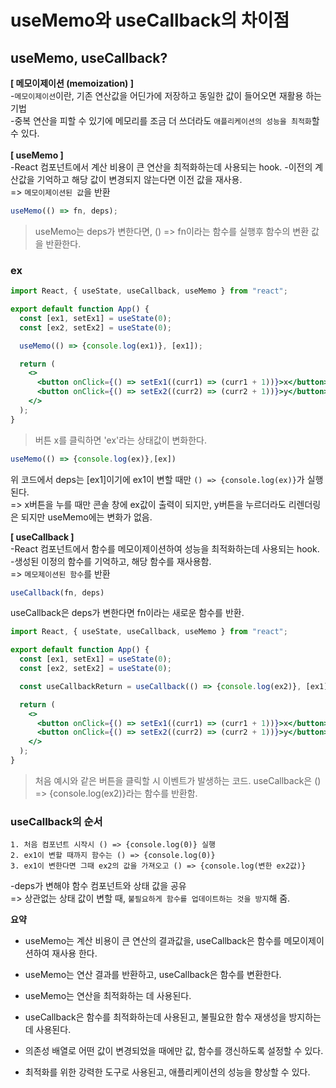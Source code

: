 # useMemo와 useCallback의 차이점

## useMemo, useCallback?
<b>[ 메모이제이션 (memoization) ]</b>  
-`메모이제이션`이란, 기존 연산값을 어딘가에 저장하고 동일한 값이 들어오면 재활용 하는 기법  
-중복 연산을 피할 수 있기에 메모리를 조금 더 쓰더라도 `애플리케이션의 성능을 최적화`할 수 있다.  
<br>
<b>[ useMemo ]</b>  
-React 컴포넌트에서 계산 비용이 큰 연산을 최적화하는데 사용되는 hook.
-이전의 계산값을 기억하고 해당 값이 변경되지 않는다면 이전 값을 재사용.  
=> `메모이제이션된 값`을 반환

``` jsx
useMemo(() => fn, deps);
```
>useMemo는 deps가 변한다면, () => fn이라는 함수를 실행후 함수의 변환 값을 반환한다.
### ex

``` jsx
import React, { useState, useCallback, useMemo } from "react";

export default function App() {
  const [ex1, setEx1] = useState(0);
  const [ex2, setEx2] = useState(0);

  useMemo(() => {console.log(ex1)}, [ex1]);

  return (
    <>
      <button onClick={() => setEx1((curr1) => (curr1 + 1))}>x</button>
      <button onClick={() => setEx2((curr2) => (curr2 + 1))}>y</button>
    </>
  );
}
```
> 버튼 x를 클릭하면 'ex'라는 상태값이 변화한다.

``` jsx
useMemo(() => {console.log(ex)},[ex])
```
위 코드에서 deps는 [ex1]이기에 ex1이 변할 때만 `() => {console.log(ex)}`가 실행된다.  
=> x버튼을 누를 때만 콘솔 창에 ex값이 출력이 되지만, y버튼을 누르더라도 리렌더링은 되지만 useMemo에는 변화가 없음.

<b>[ useCallback ]</b>  
-React 컴포넌트에서 함수를 메모이제이션하여 성능을 최적화하는데 사용되는 hook.  
-생성된 이정의 함수를 기억하고, 해당 함수를 재사용함.  
=> `메모제이션된 함수`를 반환  

``` jsx
useCallback(fn, deps)
```
useCallback은 deps가 변한다면 fn이라는 새로운 함수를 반환.

``` jsx
import React, { useState, useCallback, useMemo } from "react";

export default function App() {
  const [ex1, setEx1] = useState(0);
  const [ex2, setEx2] = useState(0);

  const useCallbackReturn = useCallback(() => {console.log(ex2)}, [ex1]);

  return (
    <>
      <button onClick={() => setEx1((curr1) => (curr1 + 1))}>x</button>
      <button onClick={() => setEx2((curr2) => (curr2 + 1))}>y</button>
    </>
  );
}
```
>처음 예시와 같은 버튼을 클릭할 시 이벤트가 발생하는 코드.  useCallback은 () => {console.log(ex2)}라는 함수를 반환함.

### useCallback의 순서  
```
1. 처음 컴포넌트 시작시 () => {console.log(0)} 실행  
2. ex1이 변할 때까지 함수는 () => {console.log(0)}  
3. ex1이 변한다면 그때 ex2의 값을 가져오고 () => {console.log(변한 ex2값)}
```
-deps가 변해야 함수 컴포넌트와 상태 값을 공유  
=> 상관없는 상태 값이 변할 때, `불필요하게 함수를 업데이트하는 것을 방지`해 줌.

<b>요약</b>  
- useMemo는 계산 비용이 큰 연산의 결과값을, useCallback은 함수를 메모이제이션하여 재사용 한다.  

-  useMemo는 연산 결과를 반환하고, useCallback은 함수를 변환한다.  

- useMemo는 연산을 최적화하는 데 사용된다.

- useCallback은 함수를 최적화하는데 사용된고, 불필요한 함수 재생성을 방지하는데 사용된다.

- 의존성 배열로 어떤 값이 변경되었을 때에만 값, 함수를 갱신하도록 설정할 수 있다.

- 최적화를 위한 강력한 도구로 사용된고, 애플리케이션의 성능을 향상할 수 있다.